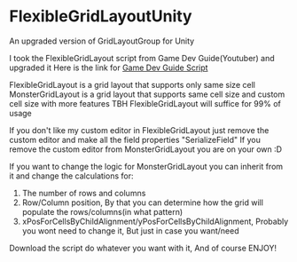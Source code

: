 # FlexibleGridLayoutUnity
An upgraded version of GridLayoutGroup for Unity

I took the FlexibleGridLayout script from Game Dev Guide(Youtuber) and upgraded it
Here is the link for [Game Dev Guide Script](https://www.youtube.com/watch?v=CGsEJToeXmA)

FlexibleGridLayout is a grid layout that supports only same size cell
MonsterGridLayout is a grid layout that supports same cell size and custom cell size with more features
TBH FlexibleGridLayout will suffice for 99% of usage

If you don't like my custom editor in FlexibleGridLayout just remove the custom editor and make all the field properties "SerializeField"
If you remove the custom editor from MonsterGridLayout you are on your own :D

If you want to change the logic for MonsterGridLayout you can inherit from it and change the calculations for:
1. The number of rows and columns
2. Row/Column position, By that you can determine how the grid will populate the rows/columns(in what pattern)
3. xPosForCellsByChildAlignment/yPosForCellsByChildAlignment, Probably you wont need to change it, But just in case you want/need

Download the script do whatever you want with it, And of course ENJOY!
